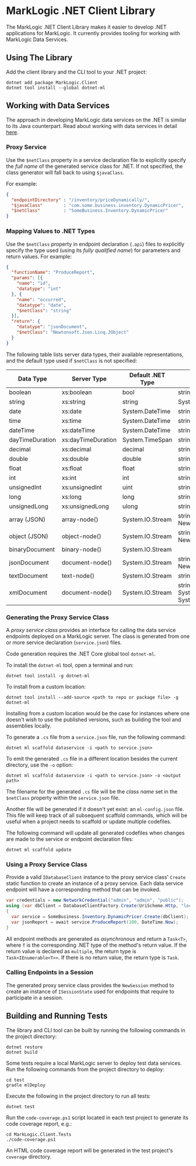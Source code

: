 # MarkLogic .NET Client Library

The MarkLogic .NET Client Library makes it easier to develop .NET applications for MarkLogic.  It currently provides tooling for working with MarkLogic Data Services.

## Using The Library

Add the client library and the CLI tool to your .NET project:

```
dotnet add package MarkLogic.Client 
dotnet tool install --global dotnet-ml
```

## Working with Data Services

The approach in developing MarkLogic data services on the .NET is similar to its Java counterpart.  Read about working with data services in detail [here](https://github.com/marklogic/java-client-api/wiki/Data-Services).

### Proxy Service

Use the `$netClass` property in a service declaration file to explicitly specify the *full name* of the generated service class for .NET.  If not specified, the class generator will fall back to using `$javaClass`.

For example:

```json
{
  "endpointDirectory" : "/inventory/priceDynamically/",
  "$javaClass"        : "com.some.business.inventory.DynamicPricer",
  "$netClass"         : "SomeBusiness.Inventory.DynamicPricer"
}
```

### Mapping Values to .NET Types

Use the `$netClass` property in endpoint declaration (`.api`) files to explicitly specify the type used (using its *fully qualified name*) for parameters and return values.  For example:

```json
{
  "functionName": "ProduceReport",
  "params": [{
    "name": "id",
    "datatype": "int"
  }, {
    "name": "occurred",
    "datatype": "date",
    "$netClass": "string"
  }],
  "return": {
    "datatype": "jsonDocument",
    "$netClass": "Newtonsoft.Json.Linq.JObject"
  }
}
```

The following table lists server data types, their available representations, and the default type used if `$netClass` is not specified:

| Data Type | Server Type | Default .NET Type | Other .NET Type(s) |
|-----------|-------------|-------------------|--------------------|
| boolean | xs:boolean | bool | string |
| string | xs:string | string | System.IO.Stream |
| date | xs:date | System.DateTime | string |
| time | xs:time | System.DateTime | string |
| dateTime | xs:dateTime | System.DateTime | string |
| dayTimeDuration | xs:dayTimeDuration | System.TimeSpan | string |
| decimal | xs:decimal | decimal | string |
| double | xs:double | double | string |
| float | xs:float | float | string |
| int | xs:int | int | string |
| unsignedInt | xs:unsignedInt | uint | string |
| long | xs:long | long | string |
| unsignedLong | xs:unsignedLong | ulong | string |
| array (JSON) | array-node() | System.IO.Stream | string, Newtonsoft.Json.Linq.JArray |
| object (JSON) | object-node() | System.IO.Stream | string, Newtonsoft.Json.Linq.JObject |
| binaryDocument | binary-node() | System.IO.Stream | |
| jsonDocument | document-node() | System.IO.Stream | string, Newtonsoft.Json.Linq.JObject |
| textDocument | text-node() | System.IO.Stream  | string |
| xmlDocument | document-node() | System.IO.Stream  | string, System.Xml.XmlDocument, System.Xml.Linq.XDocument |

### Generating the Proxy Service Class

A *proxy service class* provides an interface for calling the data service endpoints deployed on a MarkLogic server.  The class is generated from one or more service declaration (`service.json`) files.

Code generation requires the .NET Core global tool `dotnet-ml`.

To install the `dotnet-ml` tool, open a terminal and run:

```
dotnet tool install -g dotnet-ml
```

To install from a custom location:

```
dotnet tool install --add-source <path to repo or package file> -g dotnet-ml
```

Installing from a custom location would be the case for instances where one doesn't wish to use the published versions, such as building the tool and assemblies locally.

To generate a `.cs` file from a `service.json` file, run the following command:

```
dotnet ml scaffold dataservice -i <path to service.json>
```

To emit the generated `.cs` file in a different location besides the current directory, use the `-o` option:

```
dotnet ml scaffold dataservice -i <path to service.json> -o <output path>
```

The filename for the generated `.cs` file will be the *class name* set in the `$netClass` property within the `service.json` file.

Another file will be generated if it doesn't yet exist: an `ml-config.json` file.  This file will keep track of all subsequent scaffold commands, which will be useful when a project needs to scaffold or update multiple codefiles.

The following command will update all generated codefiles when changes are made to the service or endpoint declaration files:

```
dotnet ml scaffold update
```

### Using a Proxy Service Class

Provide a valid `IDatabaseClient` instance to the proxy service class' `Create` static function to create an instance of a proxy service.  Each data service endpoint will have a corresponding method that can be invoked.

```csharp
var credentials = new NetworkCredential("admin", "admin", "public");
using (var dbClient = DatabaseClientFactory.Create(UriScheme.Http, "localhost", 9000, credentials, AuthenticationType.Digest))
{
  var service = SomeBusiness.Inventory.DynamicPricer.Create(dbClient);
  var jsonReport = await service.ProduceReport(100, DateTime.Now);
}
```

All endpoint methods are generated as *asynchronous* and return a `Task<T>`, where `T` is the corresponding .NET type of the method's return value.  If the return value is declared as `multiple`, the return type is `Task<IEnumerable<T>>`.  If there is no return value, the return type is `Task`.

### Calling Endpoints in a Session

The generated proxy service class provides the `NewSession` method to create an instance of `ISessionState` used for endpoints that require to participate in a session.

## Building and Running Tests

The library and CLI tool can be built by running the following commands in the project directory:

```
dotnet restore
dotnet build
```

Some tests require a local MarkLogic server to deploy test data services.  Run the following commands from the project directory to deploy:

```
cd test
gradle mlDeploy
```

Execute the following in the project directory to run all tests:

```
dotnet test
```

Run the `code-coverage.ps1` script located in each test project to generate its code coverage report, e.g.:

```
cd MarkLogic.Client.Tests
./code-coverage.ps1
```

An HTML code coverage report will be generated in the test project's `coverage` directory.